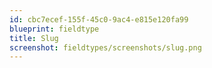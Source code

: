 ```yaml
---
id: cbc7ecef-155f-45c0-9ac4-e815e120fa99
blueprint: fieldtype
title: Slug
screenshot: fieldtypes/screenshots/slug.png
---
```

